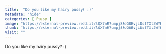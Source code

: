 ```yaml
---
title:  "Do you like my hairy pussy? :)"
metadate: "hide"
categories: [ Pussy ]
image: "https://external-preview.redd.it/lQX7nR7umpj8FdG8EvjiDsfTXt3WYR5u77KkO9o4hDY.jpg?auto=webp&s=456427a7fee5462f5bf207475e3dbd8f6a843d9b"
thumb: "https://external-preview.redd.it/lQX7nR7umpj8FdG8EvjiDsfTXt3WYR5u77KkO9o4hDY.jpg?width=960&crop=smart&auto=webp&s=893ef8d8838c6d653fa550a382ac261bf86483a4"
visit: ""
---
```

Do you like my hairy pussy? :)
